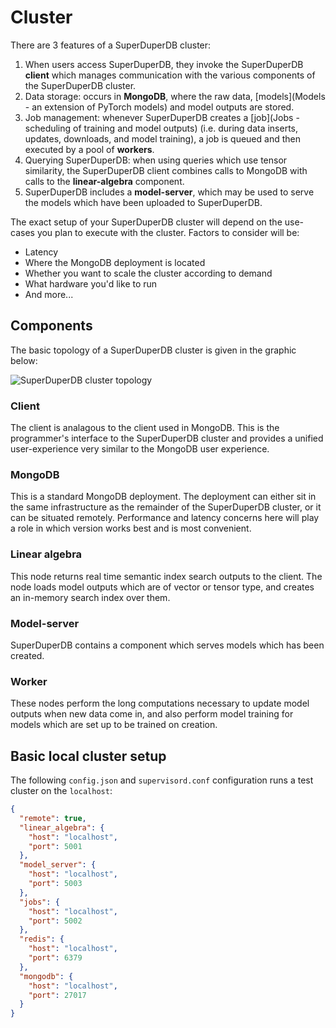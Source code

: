# Cluster

There are 3 features of a SuperDuperDB cluster:

1. When users access SuperDuperDB, they invoke the SuperDuperDB **client** which manages communication
   with the various components of the SuperDuperDB cluster.
2. Data storage: occurs in **MongoDB**, where the raw data,
   [models](Models - an extension of PyTorch models) and model outputs are stored.
3. Job management: whenever SuperDuperDB creates a [job](Jobs - scheduling of training and model outputs)
   (i.e. during data inserts, updates, downloads, and model training), a job is queued and
   then executed by a pool of **workers**.
4. Querying SuperDuperDB: when using queries which use tensor similarity, the SuperDuperDB client
   combines calls to MongoDB with calls to the **linear-algebra** component.
5. SuperDuperDB includes a **model-server**, which may be used to serve the models which have
   been uploaded to SuperDuperDB.

The exact setup of your SuperDuperDB cluster will depend on the use-cases you
plan to execute with the cluster. Factors to consider will be:

- Latency
- Where the MongoDB deployment is located
- Whether you want to scale the cluster according to demand
- What hardware you'd like to run
- And more...

## Components

The basic topology of a SuperDuperDB cluster is given in the graphic below:

![SuperDuperDB cluster topology](img/architecture_now.png)

### Client

The client is analagous to the client used in MongoDB. This is the programmer's interface to
the SuperDuperDB cluster and provides a unified user-experience very similar to the MongoDB
user experience.

### MongoDB

This is a standard MongoDB deployment. The deployment can either sit in the same infrastructure
as the remainder of the SuperDuperDB cluster, or it can be situated remotely. Performance and latency
concerns here will play a role in which version works best and is most convenient.

### Linear algebra

This node returns real time semantic index search outputs to the client. The node loads
model outputs which are of vector or tensor type, and creates an in-memory search index over
them.

### Model-server

SuperDuperDB contains a component which serves models which has been created.

### Worker

These nodes perform the long computations necessary to update model outputs when new data
come in, and also perform model training for models which are set up to be trained on creation.

## Basic local cluster setup

The following `config.json` and `supervisord.conf` configuration runs a test cluster
on the `localhost`:

```json
{
  "remote": true,
  "linear_algebra": {
    "host": "localhost",
    "port": 5001
  },
  "model_server": {
    "host": "localhost",
    "port": 5003
  },
  "jobs": {
    "host": "localhost",
    "port": 5002
  },
  "redis": {
    "host": "localhost",
    "port": 6379
  },
  "mongodb": {
    "host": "localhost",
    "port": 27017
  }
}
